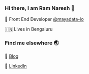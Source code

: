### Hi there, I am Ram Naresh 👋

:rocket: Front End Developer [@mayadata-io](https://github.com/mayadata-io)

:india: Lives in Bengaluru 

### Find me elsewhere :earth_asia:

:rocket: [Blog](https://letsaskhow.com/)

:briefcase: [LinkedIn](https://www.linkedin.com/in/ram29894/)


<!--
**IsAmrish/isamrish** is a ✨ _special_ ✨ repository because its `README.md` (this file) appears on your GitHub profile.

Here are some ideas to get you started:

- 🔭 I’m currently working on ...
- 🌱 I’m currently learning ...
- 👯 I’m looking to collaborate on ...
- 🤔 I’m looking for help with ...
- 💬 Ask me about ...
- 📫 How to reach me: ...
- 😄 Pronouns: ...
- ⚡ Fun fact: ...
-->
